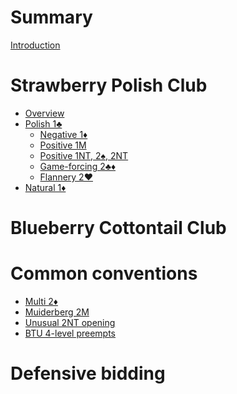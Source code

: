 # Summary

[Introduction](README.md)

# Strawberry Polish Club

- [Overview](wj.md)
- [Polish 1♣](wj/1C.md)
	- [Negative 1♦](wj/1C/1D.md)
	- [Positive 1M](wj/1C/1M.md)
	- [Positive 1NT, 2♠, 2NT](wj/1C/1NT.md)
	- [Game-forcing 2♣♦](wj/1C/2m.md)
	- [Flannery 2♥](wj/1C/2H.md)
- [Natural 1♦](wj/1D.md)

# Blueberry Cottontail Club

# Common conventions

- [Multi 2♦](2D-Multi.md)
- [Muiderberg 2M]()
- [Unusual 2NT opening]()
- [BTU 4-level preempts]()

# Defensive bidding
